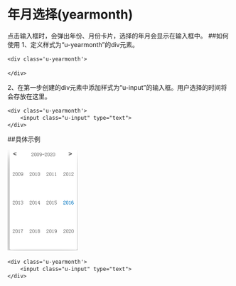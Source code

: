 # 年月选择(yearmonth)
点击输入框时，会弹出年份、月份卡片，选择的年月会显示在输入框中。
##如何使用
1、定义样式为“u-yearmonth”的div元素。
	
	<div class='u-yearmonth'>
        
    </div>
2、在第一步创建的div元素中添加样式为“u-input”的输入框。用户选择的时间将会存放在这里。

	<div class='u-yearmonth'>
        <input class="u-input" type="text">
    </div>

##具体示例

![](img/yearmonth.png) 

	<div class='u-yearmonth'>
        <input class="u-input" type="text">
    </div>



